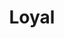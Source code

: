 ---
layout: startup_page
title: "Loyal"
id: "loyal.com"
permalink: "/loyalloyal.com04222025/"
website: "https://loyal.com/"
funding_round: "Series B"
funding_amount: "$45M"
investors: "Bain Capital Ventures, Khosla Ventures, First Round Capital, Box Group, Collaborative Fund, Quiet Capital, Todd & Rahul’s Angel Fund, Valor Equity Partners"
about: "Loyal is a biotech startup developing the first drugs intended to help dogs live longer, healthier lives. By targeting the underlying mechanisms of aging, Loyal aims to extend canine lifespan and maintain quality of life as dogs age. They are working towards FDA approval for their longevity drugs."
markets: "Biotechnology, Veterinary Medicine, Pet"
hq: "San Francisco, California, United States"
founded_year: "2019"
linkedin: "https://www.linkedin.com/company/loyalfordogs"
twitter: "https://twitter.com/loyalfordogs"
instagram: ""
facebook: "https://www.facebook.com/LoyalForDogs"
crunchbase: "https://www.crunchbase.com/organization/loyal-4a49"
pitchbook: "https://pitchbook.com/profiles/company/432831-70"

# SEO Optimization
meta_title: "Loyal - Series B Funding ($45M)"
meta_description: "Loyal, Loyal is a biotech startup developing the first drugs intended to help dogs live longer, healthier lives. By targeting the underlying mechanisms of ag..."
meta_keywords: "Loyal, Biotechnology, Veterinary Medicine, Pet, Series B funding"
canonical_url: "https://pkprojectstartups.github.io/projectstartups.com/loyalloyal.com04222025/"
---
